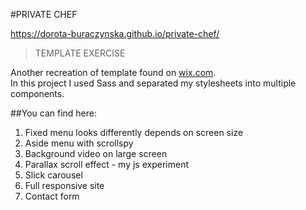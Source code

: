 #PRIVATE CHEF

https://dorota-buraczynska.github.io/private-chef/

>TEMPLATE EXERCISE

Another recreation of template found on [wix.com](https://pl.wix.com/).   
In this project I used Sass and separated my stylesheets into multiple components.


##You can find here:
1. Fixed menu looks differently depends on screen size
2. Aside menu with scrollspy
3. Background video on large screen
4. Parallax scroll effect - my js experiment
5. Slick carousel
6. Full responsive site
7. Contact form 